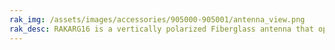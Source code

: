 ```yaml
---
rak_img: /assets/images/accessories/905000-905001/antenna_view.png
rak_desc: RAKARG16 is a vertically polarized Fiberglass antenna that operates from 858 to 878MHz with a VSWR of ≤ 1.5. It has a maximum gain of 8.0dBi.
---
```


<rk-redirect to="/Product-Categories/Accessories/RAKARG16/Datasheet/" />
